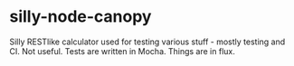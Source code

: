 # silly-node-canopy
Silly RESTlike calculator used for testing various stuff - mostly testing and
CI. Not useful.
Tests are written in Mocha.
Things are in flux.

